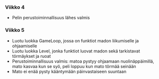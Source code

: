 ### Viikko 4

- Pelin perustoiminnallisuus lähes valmis

### Viikko 5

- Luotu luokka GameLoop, jossa on funktiot madon liikumiselle ja ohjaamiselle 
- Luotu luokka Level, jonka funktiot luovat madon sekä tarkistavat törmäykset ja ruoat
- Perustoiminnallisuus valmis: matoa pystyy ohjaamaan nuolinäppäimillä, mato kasvaa kun se syö, peli loppuu kun mato törmää seinään
- Mato ei enää pysty kääntymään päinvastaiseen suuntaan
